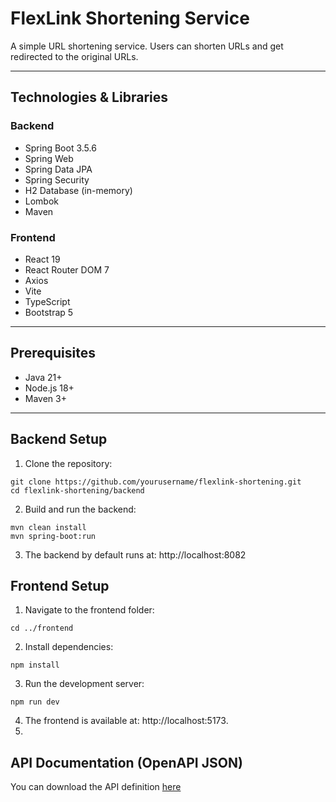 # FlexLink Shortening Service

A simple URL shortening service. Users can shorten URLs and get redirected to the original URLs.

---

## Technologies & Libraries

### Backend

- Spring Boot 3.5.6
- Spring Web
- Spring Data JPA
- Spring Security
- H2 Database (in-memory)
- Lombok
- Maven

### Frontend

- React 19
- React Router DOM 7
- Axios
- Vite
- TypeScript
- Bootstrap 5

---

## Prerequisites

- Java 21+
- Node.js 18+
- Maven 3+

---

## Backend Setup

1. Clone the repository:

```console
git clone https://github.com/yourusername/flexlink-shortening.git
cd flexlink-shortening/backend
```

2. Build and run the backend:

```console
mvn clean install
mvn spring-boot:run
```

3. The backend by default runs at: http://localhost:8082

## Frontend Setup

1. Navigate to the frontend folder:

```console
cd ../frontend
```

2. Install dependencies:

```console
npm install
```

3. Run the development server:

```console
npm run dev
```

4. The frontend is available at: http://localhost:5173.
5. 
## API Documentation (OpenAPI JSON)

You can download the API definition [here](./api-docs.json)